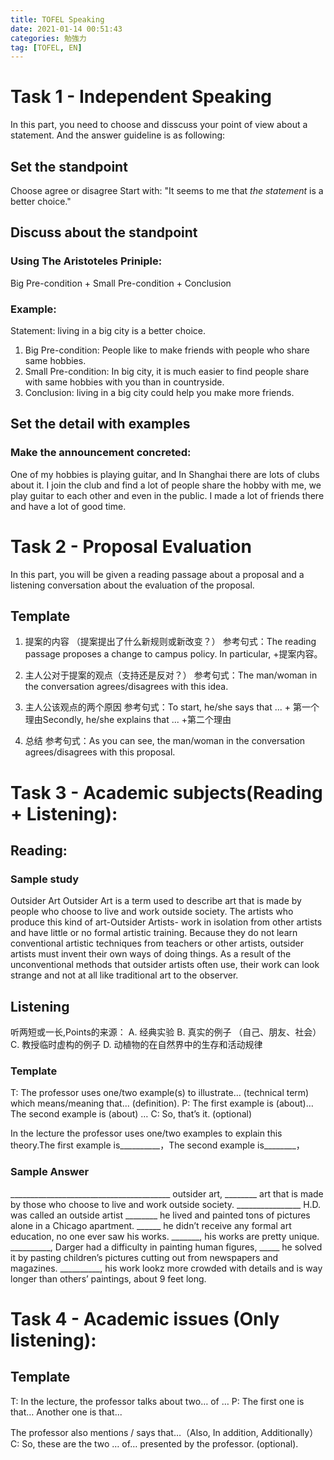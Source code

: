 ```yaml
---
title: TOFEL Speaking
date: 2021-01-14 00:51:43
categories: 勉強力
tag: [TOFEL, EN]
---
```

# Task 1 - Independent Speaking
In this part, you need to choose and disscuss your point of view about a statement. And the answer guideline is as following:
## Set the standpoint
Choose agree or disagree
Start with: "It seems to me that *the statement* is a better choice."  
## Discuss about the standpoint
### Using **The Aristoteles Priniple**:
Big Pre-condition + Small Pre-condition + Conclusion
### Example:
Statement: 
living in a big city is a better choice.
1. Big Pre-condition: 
People like to make friends with people who share same hobbies.
2. Small Pre-condition: 
In big city, it is much easier to find people share with same hobbies with you than in countryside.
3. Conclusion: 
living in a big city could help you make more friends.
## Set the detail with examples
### Make the announcement concreted:
One of my hobbies is playing guitar, and In Shanghai there are lots of clubs about it. I join the club and find a lot of people share the hobby with me, we play guitar to each other and even in the public. I made a lot of friends there and have a lot of good time. 

# Task 2 - Proposal Evaluation
In this part, you will be given a reading passage about a proposal and a listening conversation about the evaluation of the proposal.
## Template

1. 提案的内容 （提案提出了什么新规则或新改变？）
参考句式：The reading passage proposes a change to campus policy. In particular, +提案内容。

2. 主人公对于提案的观点（支持还是反对？）
参考句式：The man/woman in the conversation agrees/disagrees with this idea.

3. 主人公该观点的两个原因
参考句式：To start, he/she says that ... + 第一个理由Secondly, he/she explains that ... +第二个理由

4. 总结
参考句式：As you can see, the man/woman in the conversation agrees/disagrees with this proposal.

# Task 3 - Academic subjects(Reading + Listening):
## Reading:
### Sample study
Outsider Art
Outsider Art is a term used to describe art that is made by people who choose to live and work outside society. The artists who produce this kind of art-Outsider Artists- work in isolation from other artists and have little or no formal artistic training. Because they do not learn conventional artistic techniques from teachers or other artists, outsider artists must invent their own ways of doing things. As a result of the unconventional methods that outsider artists often use, their work can look strange and not at all like traditional art to the observer.

## Listening
听两短或一长,Points的来源：
A. 经典实验 B. 真实的例子 （自己、朋友、社会）C. 教授临时虚构的例子 D. 动植物的在自然界中的生存和活动规律
### Template
T: The professor uses one/two example(s) to illustrate… (technical term) which means/meaning that... (definition).
P: The first example is (about)…
The second example is (about) …
C: So, that’s it. (optional)

In the lecture the professor uses one/two examples to explain this theory.The first example is__________，The second example is________，
### Sample Answer
________________________________________ outsider art, ________ art that is made by those who choose to live and work outside society.
________________ H.D. was called an outside artist ________ he lived and painted tons of pictures alone in a Chicago apartment. ______ he didn’t receive any formal art education, no one ever saw his works. _______, his works are pretty unique. __________, Darger had a difficulty in painting human figures, _____ he solved it by pasting children’s pictures cutting out from newspapers and magazines. __________, his work lookz more crowded with details and is way longer than others’ paintings, about 9 feet long.

# Task 4 - Academic issues (Only listening):
## Template
T: In the lecture, the professor talks about two… of …
P: The first one is that…
Another one is that...

The professor also mentions / says that…（Also, In addition, Additionally）C: So, these are the two … of… presented by the professor. (optional).


